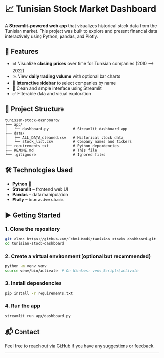 # 📈 Tunisian Stock Market Dashboard

A **Streamlit-powered web app** that visualizes historical stock data from the Tunisian market. This project was built to explore and present financial data interactively using Python, pandas, and Plotly.

## 🚀 Features

- 📊 Visualize **closing prices** over time for Tunisian companies  (2010 --> 2022)
- 📉 View **daily trading volume** with optional bar charts  
- 🔎 **Interactive sidebar** to select companies by name  
- 📅 Clean and simple interface using Streamlit  
- ✅ Filterable data and visual exploration  

## 📂 Project Structure

```
tunisian-stock-dashboard/
├── app/
│   └── dashboard.py           # Streamlit dashboard app
├── data/
│   ├── ALL_DATA_cleaned.csv   # Historical stock data
│   └── stock_list.csv         # Company names and tickers
├── requirements.txt           # Python dependencies
├── README.md                  # This file
└── .gitignore                 # Ignored files
```

## 🛠️ Technologies Used

- **Python** 🐍  
- **Streamlit** – frontend web UI  
- **Pandas** – data manipulation  
- **Plotly** – interactive charts  

## ▶️ Getting Started

### 1. Clone the repository

```bash
git clone https://github.com/FehmiHamdi/tunisian-stocks-dashboard.git
cd tunisian-stock-dashboard
```

### 2. Create a virtual environment (optional but recommended)

```bash
python -m venv venv
source venv/bin/activate  # On Windows: venv\Scripts\activate
```

### 3. Install dependencies

```bash
pip install -r requirements.txt
```

### 4. Run the app

```bash
streamlit run app/dashboard.py
```



## 📬 Contact

Feel free to reach out via GitHub if you have any suggestions or feedback.

---
